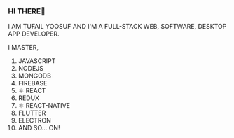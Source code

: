 ### HI THERE👋

I AM TUFAIL YOOSUF AND I'M A FULL-STACK WEB, SOFTWARE, DESKTOP APP DEVELOPER.

I MASTER,
1) JAVASCRIPT
2) NODEJS
3) MONGODB
4) FIREBASE
5) ⚛ REACT
6) REDUX
7) ⚛ REACT-NATIVE
8) FLUTTER
9) ELECTRON
10) AND SO... ON!
